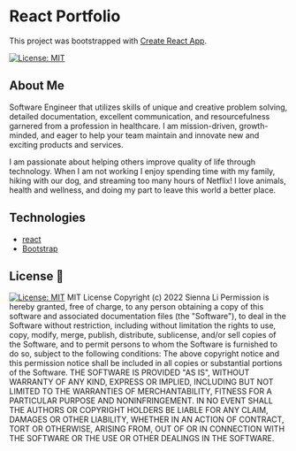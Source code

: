 # React Portfolio

This project was bootstrapped with [Create React App](https://github.com/facebook/create-react-app).

[![License: MIT](https://img.shields.io/badge/License-MIT-yellow.svg)](https://github.com/siennameow/text-editor/blob/main/LICENSE)


## About Me

Software Engineer that utilizes skills of unique and creative problem solving, detailed documentation, excellent communication, and resourcefulness garnered from a profession in healthcare. I am mission-driven, growth-minded, and eager to help your team maintain and innovate new and exciting products and services.

I am passionate about helping others improve quality of life through technology. When I am not working I enjoy spending time with my family, hiking with our dog, and streaming too many hours of Netflix! I love animals, health and wellness, and doing my part to leave this world a better place.





## Technologies
* [react](https://reactjs.org/)
* [Bootstrap](https://getbootstrap.com/)



## License 📜
[![License: MIT](https://img.shields.io/badge/License-MIT-yellow.svg)](https://github.com/siennameow/text-editor/blob/main/LICENSE)
MIT License
Copyright (c) 2022 Sienna Li
Permission is hereby granted, free of charge, to any person obtaining a copy
of this software and associated documentation files (the "Software"), to deal
in the Software without restriction, including without limitation the rights
to use, copy, modify, merge, publish, distribute, sublicense, and/or sell
copies of the Software, and to permit persons to whom the Software is
furnished to do so, subject to the following conditions:
The above copyright notice and this permission notice shall be included in all
copies or substantial portions of the Software.
THE SOFTWARE IS PROVIDED "AS IS", WITHOUT WARRANTY OF ANY KIND, EXPRESS OR
IMPLIED, INCLUDING BUT NOT LIMITED TO THE WARRANTIES OF MERCHANTABILITY,
FITNESS FOR A PARTICULAR PURPOSE AND NONINFRINGEMENT. IN NO EVENT SHALL THE
AUTHORS OR COPYRIGHT HOLDERS BE LIABLE FOR ANY CLAIM, DAMAGES OR OTHER
LIABILITY, WHETHER IN AN ACTION OF CONTRACT, TORT OR OTHERWISE, ARISING FROM,
OUT OF OR IN CONNECTION WITH THE SOFTWARE OR THE USE OR OTHER DEALINGS IN THE
SOFTWARE.